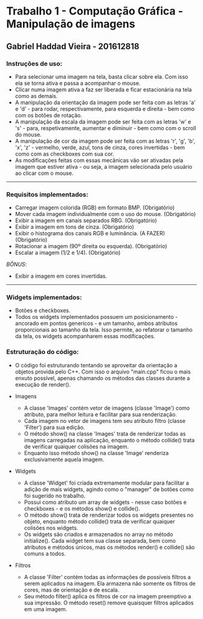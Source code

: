 # Trabalho 1 - Computação Gráfica - Manipulação de imagens
## Gabriel Haddad Vieira - 201612818


### Instruções de uso:
- Para selecionar uma imagem na tela, basta clicar sobre ela. Com isso ela se torna ativa e passa a acompanhar o mouse.
- Clicar numa imagem ativa a faz ser liberada e ficar estacionária na tela como as demais.
- A manipulação da orientação da imagem pode ser feita com as letras 'a' e 'd' - para rodar, respectivamente, para esquerda e direita - bem como com os botões de rotação.
- A manipulação da escala da imagem pode ser feita com as letras 'w' e 's' - para, respetivamente, aumentar e diminuir - bem como com o scroll do mouse.
- A manipulação de cor da imagem pode ser feita com as letras 'r', 'g', 'b', 'x', 'z' - vermelho, verde, azul, tons de cinza, cores invertidas - bem como com as checkboxes com sua cor.
- As modificações feitas com essas mecânicas vão ser ativadas pela imagem que estiver ativa - ou seja, a imagem selecionada pelo usuário ao clicar com o mouse.

---------------------------------------------------------------------------------------------------

### Requisitos implementados:
- Carregar imagem colorida (RGB) em formato BMP. (Obrigatório)
- Mover cada imagem individualmente com o uso do mouse. (Obrigatório)
- Exibir a imagem em canais separados RBG. (Obrigatório)
- Exibir a imagem em tons de cinza. (Obrigatório)
- Exibir o histograma dos canais RGB e luminância. (A FAZER) (Obrigatório)
- Rotacionar a imagem (90º direita ou esquerda). (Obrigatório)
- Escalar a imagem (1/2 e 1/4). (Obrigatório)

*BÔNUS*:
- Exibir a imagem em cores invertidas.

---------------------------------------------------------------------------------------------------

### Widgets implementados:
- Botões e checkboxes.
- Todos os widgets implementados possuem um posicionamento - ancorado em pontos genericos - e um tamanho, ambos atributos proporcionais ao tamanho da tela. Isso permite, ao refatorar o tamanho da tela, os widgets acompanharem essas modificações.

### Estruturação do código:
- O código foi estruturando tentando se aproveitar da orientação a objetos provida pelo C++. Com isso o arquivo "main.cpp" ficou o mais enxuto possível, apenas chamando os métodos das classes durante a execução de render().

- Imagens
  - A classe 'Images' contém vetor de imagens (classe 'Image') como atributo, para melhor leitura e facilitar para sua renderização.
  - Cada imagem no vetor de imagens tem seu atributo filtro (classe 'Filter') para sua edição. 
  - O método show() na classe 'Images' trata de renderizar todas as imagens carregadas na aplicação, enquanto o método collide() trata de verificar quaiquer colisões na imagem.
  - Enquanto isso método show() na classe 'Image' renderiza exclusivamente aquela imagem.

- Widgets
  - A classe 'Widget' foi criada extremamente modular para facilitar a adição de mais widgets, agindo como o "manager" de botões como foi sugerido no trabalho.
  - Possui como atributo um array de widgets - nesse caso botões e checkboxes - e os métodos show() e collide(). 
  - O método show() trata de renderizar todos os widgets presentes no objeto, enquanto método collide() trata de verificar quaiquer colisões nos widgets.
  - Os widgets são criados e armazenados no array no método initialize(). Cada widget tem sua classe separada, bem como atributos e métodos únicos, mas os métodos render() e collide() são comuns a todos.

- Filtros
  - A classe 'Filter' contém todas as informações de possíveis filtros a serem aplicados na imagem. Ela armazena não somente os filtros de cores, mas de orientação e de escala.
  - Seu método filter() aplica os filtros de cor na imagem preemptivo a sua impressão. O método reset() remove quaisquer filtros aplicados em uma imagem.
